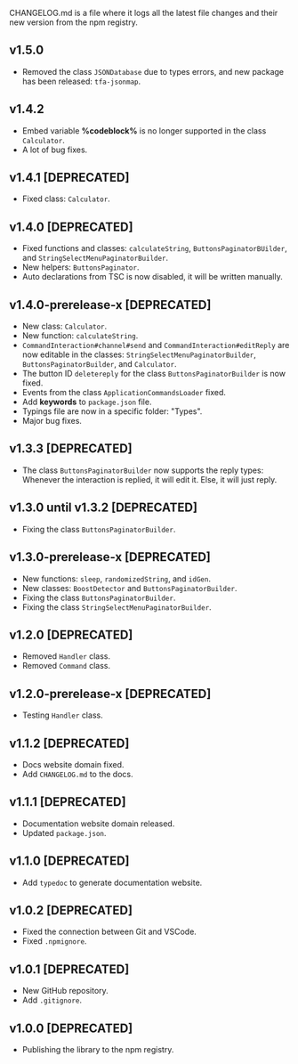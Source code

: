 CHANGELOG.md is a file where it logs all the latest file changes and their new version from the npm registry.

## v1.5.0
- Removed the class `JSONDatabase` due to types errors, and new package has been released: `tfa-jsonmap`.

## v1.4.2
- Embed variable **%codeblock%** is no longer supported in the class `Calculator`.
- A lot of bug fixes.

## v1.4.1 [DEPRECATED]
- Fixed class: `Calculator`.

## v1.4.0 [DEPRECATED]
- Fixed functions and classes: `calculateString`, `ButtonsPaginatorBUilder`, and `StringSelectMenuPaginatorBuilder`.
- New helpers: `ButtonsPaginator`.
- Auto declarations from TSC is now disabled, it will be written manually.

## v1.4.0-prerelease-x [DEPRECATED]
- New class: `Calculator`.
- New function: `calculateString`.
- `CommandInteraction#channel#send` and `CommandInteraction#editReply` are now editable in the classes: `StringSelectMenuPaginatorBuilder`, `ButtonsPaginatorBuilder`, and `Calculator`.
- The button ID `deletereply` for the class `ButtonsPaginatorBuilder` is now fixed.
- Events from the class `ApplicationCommandsLoader` fixed.
- Add **keywords** to `package.json` file.
- Typings file are now in a specific folder: "Types".
- Major bug fixes.

## v1.3.3 [DEPRECATED]
- The class `ButtonsPaginatorBuilder` now supports the reply types: Whenever the interaction is replied, it will edit it. Else, it will just reply.

## v1.3.0 until v1.3.2 [DEPRECATED]
- Fixing the class `ButtonsPaginatorBuilder`.

## v1.3.0-prerelease-x [DEPRECATED]
- New functions: `sleep`, `randomizedString`, and `idGen`.
- New classes: `BoostDetector` and `ButtonsPaginatorBuilder`.
- Fixing the class `ButtonsPaginatorBuilder`.
- Fixing the class `StringSelectMenuPaginatorBuilder`.

## v1.2.0 [DEPRECATED]
- Removed `Handler` class.
- Removed `Command` class.

## v1.2.0-prerelease-x [DEPRECATED]
- Testing `Handler` class.

## v1.1.2 [DEPRECATED]
- Docs website domain fixed.
- Add `CHANGELOG.md` to the docs.

## v1.1.1 [DEPRECATED]
- Documentation website domain released.
- Updated `package.json`.

## v1.1.0 [DEPRECATED]
- Add `typedoc` to generate documentation website.

## v1.0.2 [DEPRECATED]
- Fixed the connection between Git and VSCode.
- Fixed `.npmignore`.

## v1.0.1 [DEPRECATED]
- New GitHub repository.
- Add `.gitignore`.

## v1.0.0 [DEPRECATED]
- Publishing the library to the npm registry.